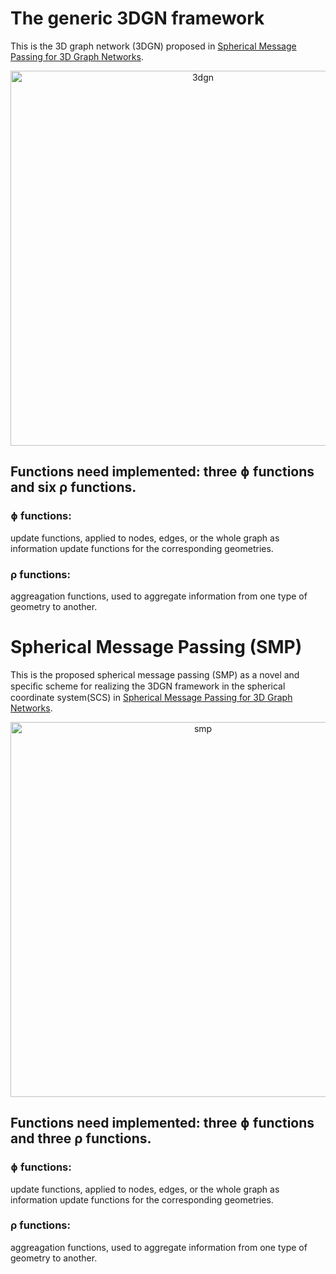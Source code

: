 # The generic 3DGN framework

This is the 3D graph network (3DGN) proposed in [Spherical Message Passing for 3D Graph Networks](https://arxiv.org/abs/2102.05013v2).

<p align="center">
<img src="https://github.com/divelab/DIG/blob/main/dig/3dgraph/3dgn/figs/frame.png" width="600" class="center" alt="3dgn"/>
    <br/>
</p>


## Functions need implemented: three ɸ functions and six ρ functions.
### ɸ functions:
update functions, applied to nodes, edges, or the whole graph as information update functions for the corresponding geometries.
### ρ functions:
aggreagation functions, used to aggregate information from one type of geometry to another.

# Spherical Message Passing (SMP)

This is the proposed spherical message passing (SMP) as a novel and speciﬁc scheme for realizing the 3DGN framework in the spherical coordinate system(SCS) in [Spherical Message Passing for 3D Graph Networks](https://arxiv.org/abs/2102.05013v2).

<p align="center">
<img src="https://github.com/divelab/DIG/blob/main/dig/3dgraph/3dgn/figs/frame1.png" width="600" class="center" alt="smp"/>
    <br/>
</p>

## Functions need implemented: three ɸ functions and three ρ functions.
### ɸ functions:
update functions, applied to nodes, edges, or the whole graph as information update functions for the corresponding geometries.
### ρ functions:
aggreagation functions, used to aggregate information from one type of geometry to another.
